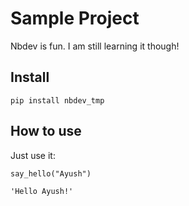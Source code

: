 
# Sample Project



Nbdev is fun. I am still learning it though!

## Install

`pip install nbdev_tmp`

## How to use

Just use it:

```
say_hello("Ayush")
```




    'Hello Ayush!'


